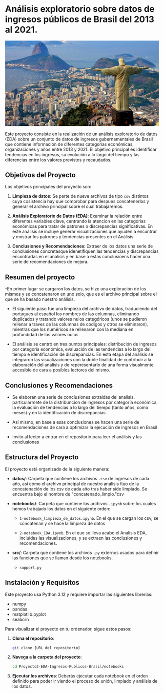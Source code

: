 
# Análisis exploratorio sobre datos de ingresos públicos de Brasil del 2013 al 2021.
![Descripción de la imagen](imagenes/Rio_de_Janeiro.jpg)

Este proyecto consiste en la realización de un análisis exploratorio de datos (EDA) sobre un conjunto de datos de ingresos gubernamentales de Brasil que contiene información de diferentes categorías económicas, organizaciones y años entre 2013 y 2021. El objetivo principal es identificar tendencias en los ingresos, su evolución a lo largo del tiempo y las diferencias entre los valores previstos y recaudados.

## Objetivos del Proyecto

Los objetivos principales del proyecto son:

1. **Limpieza de datos**: Se parte de nueve archivos de tipo `csv` distintos cuya cosistencia hay que comprobar para despues concatenerlos y generar el archivo principal sobre el cual trabajaremos.

2. **Análisis Exploratorio de Datos (EDA)**: Examinar la relación entre diferentes variables clave, centrando la atencion en las categorías económicas para tratar de patrones o discrepancias significativas. En este análisis se incluye generar visualizaciones que ayuden a encontrar y mostrar los patrones y tendencias presentes en el Análisis

3. **Conclusiones y Recomendaciones**: Extraer de los datos una serie de conclusiones concretasque idenetifiquen las tendencias y discrepancias encontradas en el análisis y en base a estas conclusioens hacer una serie de recomendaciones de mejora.


## Resumen del proyecto

-En primer lugar se cargaron los datos, se hizo una exploración de los mismos y se concatenaron en uno solo, que es el archivo principal sobre el que se ha basado nuestro análisis.

- El siguiente paso fue una limpieza del archivo de datos, traduciendo del portugues al español los nombres de las columnas, eliminando duplicados y tratando valores nulos categóricos (unos se pudieron rellenar a traves de las columnas de codigos y otros se eliminaron), mientras que los numéricos se rellenaron con la mediana en profundidad de los valores nulos.

- El análisis se centró en tres puntos principales: distribución de ingresos por categoría económica, evaluación de las tendencias a lo largo del tiempo e identificación de discrepancias. En esta etapa del análisis se integraron las visualizaciones con la doble finalidad de contribuir a la elaboración del analisis y de reperesentarlo de una forma visualmente accesible de cara a posibles lectores del mismo.

## Conclusiones y Recomendaciones

- Se elaboran una serie de conclusiones extraidas del analisis, particularmete de la distribuncion de ingresos por categoría económica, la evaluación de tendencias a lo largo del tiempo (tanto años, como meses) y en la identificación de discrepancias.

- Así mismo, en base a esas conclusiones se hacen una serie de recomendaciones de cara a optimizar la ejecución de ingresos en Brasil

- Invito al lector a entrar en el repositorio para leer el análisis y las conclusiones



## Estructura del Proyecto

El proyecto está organizado de la siguiente manera:

- **datos/**: Carpeta que contiene los archivos `.csv` de ingresos de cada año, así como el archivo principal de nuestro análisis ftuo de la concatenación de los csv de cada año tras haber sido limpiado. Se encuentra bajo el nombre de "concatenado_limpio."csv

- **notebooks/**: Carpeta que contiene los archivos `.ipynb` sobre los cuales hemos trabajado los datos en el siguiente orden:
  - `1-notebook_limpieza_de_datos.ipynb`. En el que se cargan los csv, se concatenan y se hace la limpieza de datos
    
  - `2-notebook_EDA.ipynb`. En el que se lleva acabo el Analisis EDA, incluidas las visualizaciones, y se extraen las conclusiones y recomendaciones.

- **src/**: Carpeta que contiene los archivos `.py` externos usados para definir las funciones que se llaman desde los notebooks.
  - `support.py`


## Instalación y Requisitos
Este proyecto usa Python 3.12 y requiere importar las siguientes librerías:
- numpy
- pandas
- matplotlib.pyplot
- seaborn

Para visualizar el proyecto en tu ordenador, sigue estos pasos:

1. **Clona el repositorio**:
   ```bash
   git clone [URL del repositorio]
   
2. **Navega a la carpeta del proyecto**:
   ```bash
   cd Proyecto2-EDA-Ingresos-Publicos-Brasil/notebooks

3. **Ejecutar los archivos**:
   Deberás ejecutar cada notebook en el orden definido para poder ir viendo el proceso de unión, limpiado y análisis de los datos.
